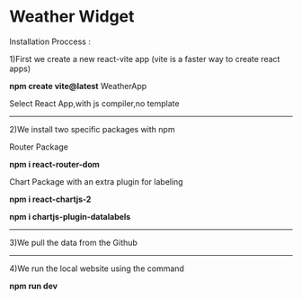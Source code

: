 # Weather Widget  

Installation Proccess : 

1)First we create a new react-vite app (vite is a faster way to create react apps)

  **npm create vite@latest** WeatherApp 
  
  Select React App,with js compiler,no template

---------------------------------------------------------------------------------------------------

2)We install two specific packages with npm 

Router Package

  **npm i react-router-dom**
  
  Chart Package with an extra plugin for labeling
  
  **npm i react-chartjs-2**
  
  **npm i chartjs-plugin-datalabels**

---------------------------------------------------------------------------------------------------

3)We pull the data from the Github 

---------------------------------------------------------------------------------------------------

4)We run the local website using the command

  **npm run dev** 
